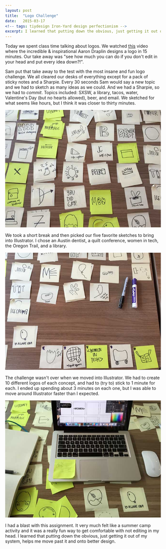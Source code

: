 ```yaml
---
layout: post
title:  "Logo Challenge"
date:   2015-03-17
<!-- tags: tiydesign Iron-Yard design perfectionism -->
excerpt: I learned that putting down the obvious, just getting it out of my system, helps me move past it and onto better design.
---
```


Today we spent class time talking about logos. We watched <a href="https://vimeo.com/113751583">this</a> video where the incredible &amp; inspirational Aaron Draplin designs a logo in 15 minutes. Our take away was "see how much you can do if you don't edit in your head and put every idea down?!".

Sam put that take away to the test with the most insane and fun logo challenge. We all cleared our desks of everything except for a pack of sticky notes and a Sharpie. Every 30 seconds Sam would say a new topic and we had to sketch as many ideas as we could. And we had a Sharpie, so we had to <em>commit</em>. Topics included: SXSW, a library, tacos, water, Valentine's Day (but no hearts allowed), beer, and email. We sketched for what seems like hours, but I think it was closer to thirty minutes. 

<img src="/img/blog/logo-challenge1.JPG" alt="some of my logo sketches">
<br>

We took a short break and then picked our five favorite sketches to bring into Illustrator. I chose an Austin dentist, a quilt conference, women in tech, the Oregon Trail, and a library.

<img src="/img/blog/logo-challenge-top5.JPG" alt="top 5 logo sketches">
<br>

The challenge wasn't over when we moved into Illustrator. We had to create 10 different logos of each concept, and had to (try to) stick to 1 minute for each. I ended up spending about 3 minutes on each one, but I was able to move around Illustrator faster than I expected.  

<img src="/img/blog/logo-challenge-illustrator.JPG" alt="working in illustrator">
<br>

I had a blast with this assignment. It very much felt like a summer camp activity and it was a really fun way to get comfortable with not editing in my head. I learned that putting down the obvious, just getting it out of my system, helps me move past it and onto better design. 

